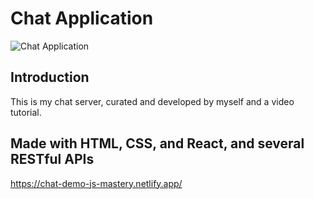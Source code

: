 # Chat Application

![Chat Application](https://i.ibb.co/GJwyy9m/Bv9-Js3-QLOLY-HD.jpg)

## Introduction
This is my chat server, curated and developed by myself and a video tutorial.

## Made with HTML, CSS, and React, and several RESTful APIs
https://chat-demo-js-mastery.netlify.app/

